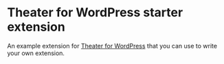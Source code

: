 Theater for WordPress starter extension
=======================================

An example extension for [Theater for WordPress](https://github.com/slimndap/wp-theatre) that you can use to write your own extension.

